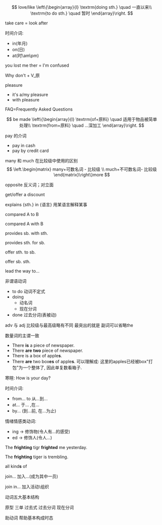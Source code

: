  $$
love/like
  \left\{\begin{array}{l}
    \textrm{doing sth.} \quad 一直以来\\
    \textrm{to do sth.} \quad 暂时
  \end{array}\right.
$$

take care = look after

时间介词:
- in(年月)
- on(日)
- at(时\am\pm)

you lost me ther = I'm confused

Why don't + V_原

pleasure
- it's a/my pleasure
- with pleasure

FAQ=Frequently Asked Questions

$$
be made
  \left\{\begin{array}{l}
    \textrm{of+原料} \quad 适用于物品被简单处理\\
    \textrm{from+原料} \quad ...深加工
  \end{array}\right.
$$

pay 的介词
- pay in cash
- pay by credit card

many 和 much 在比较级中使用的区别
$$
\left.\begin{matrix} 
many+可数名词 - 比较级 \\
much+不可数名词- 比较级
\end{matrix}\right\}more
$$

opposite 反义词；对立面

get/offer a discount

explains {sth.} in {语言}   用某语言解释某事


compared A to B

compared A with B


provides sb. with sth.

provides sth. for sb.

offer sth. to sb.

offer sb. sth.

lead the way to…

非谓语动词
- to do 动词不定式
- doing
	- 动名词
	- 现在分词
- done 过去分词(表被动)

adv 与 adj 比较级与最高级略有不同 最突出的就是 副词可以省略the

数量词的主谓一致
- There **is** a piece of newspaper.
- There **are** **two** piece of newspaper.
- There is a box of apple**s**.
- There **are** two box**es** of apple**s**.
可以理解成: 这里的apples已经被box"打包"为一个整体了, 因此单复数看箱子. 


寒暄: How is your day?

时间介词:
- from... to 从...到...
- at... 于... ,在...
- by... (到...前, 在...为止)


情绪情感类动词:
- ing -> 修饰物(令人有...的感受)
- ed -> 修饰人(令人...)

The **frighting** tigr **frighted** me yesterday.

The **frighting** tiger is trembling.


all kind**s** of

join... 加入...(成为其中一员)

join in... 加入活动\组织



动词五大基本结构

原型 三单 过去式 过去分词 现在分词

助动词 帮助基本构成时态